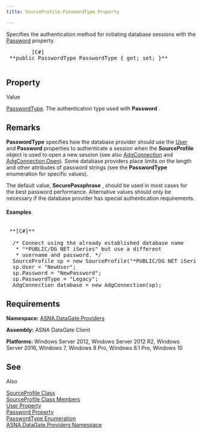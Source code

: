 ```yaml
---
title: SourceProfile.PasswordType Property

---
```


Specifies the authentication method for initiating database sessions with the [Password](source-profile-class-password-property.html) property.
<pre class="prettyprint">
        <span class="lang">[C#]</span>
 **public PasswordType PasswordType { get; set; }** 
      </pre>


## Property
Value

[PasswordType](password-type-enumeration.html). The authentication type used with **Password** .
## Remarks

**PasswordType** specifies how the database provider should use the [ User](source-profile-class-user-property.html) and **Password** properties to authenticate a session when the **SourceProfile** object is used to open a new session (see also [AdgConnection](adg-connection-class.html) and [ AdgConnection.Open](adg-connection-class-open-method.html)). Some database providers place limits on the length and other attributes of password strings (see the **PasswordType** enumeration for specific values). 

The default value, **SecurePassphrase** , should be used in most cases for the best password performance. Alternative values should only be necessary if the database provider has special authentication requirements.

#### Examples
<pre class="prettyprint">
        <span class="lang">
 **[C#]** 
        </span>
  /* Connect using the already established database name 
   * "*PUBLIC/DG NET iSeries" but use a different
   * username and password. */
  SourceProfile sp = new SourceProfile("*PUBLIC/DG NET iSeries");
  sp.User = "NewUser";
  sp.Password = "NewPassword";
  sp.PasswordType = "Legacy";
  AdgConnection database = new AdgConnection(sp);
</pre>

## Requirements

**Namespace:** [ ASNA.DataGate.Providers](datagate-providers-namespace.html) 

<span> **Assembly:** ASNA DataGate Client</span> 

<span> **Platforms:** Windows Server 2012, Windows Server 2012 R2, Windows Server 2016, Windows 7, Windows 8 Pro, Windows 8.1 Pro, Windows 10</span> 
## See 
Also


[SourceProfile Class](source-profile-class.html)
      <br />
[SourceProfile Class Members](source-profile-members.html)
      <br />
[User Property](source-profile-class-user-property.html)
      <br />
[Password Property](source-profile-class-password-property.html)
      <br />
[PasswordType Enumeration](password-type-enumeration.html)
      <br />
[ASNA.DataGate.Providers Namespace](datagate-providers-namespace.html)

